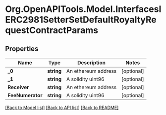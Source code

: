 # Org.OpenAPITools.Model.InterfacesIERC2981SetterSetDefaultRoyaltyRequestContractParams

## Properties

Name | Type | Description | Notes
------------ | ------------- | ------------- | -------------
**_0** | **string** | An ethereum address | [optional] 
**_1** | **string** | A solidity uint96 | [optional] 
**Receiver** | **string** | An ethereum address | [optional] 
**FeeNumerator** | **string** | A solidity uint96 | [optional] 

[[Back to Model list]](../README.md#documentation-for-models) [[Back to API list]](../README.md#documentation-for-api-endpoints) [[Back to README]](../README.md)

